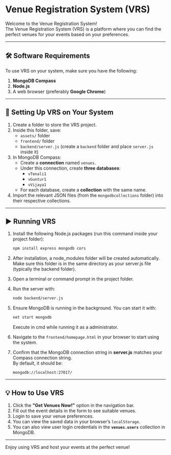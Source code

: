 # Venue Registration System (VRS)

Welcome to the Venue Registration System!  
The Venue Registration System (VRS) is a platform where you can find the perfect venues for your events based on your preferences.

---

## 🛠️ Software Requirements

To use VRS on your system, make sure you have the following:

1. **MongoDB Compass**
2. **Node.js**
3. A web browser (preferably **Google Chrome**)

---

## 📂 Setting Up VRS on Your System

1. Create a folder to store the VRS project.
2. Inside this folder, save:
   - `assets/` folder
   - `frontend/` folder
   - `backend/server.js` (create a `backend` folder and place `server.js` inside it)
3. In MongoDB Compass:
   - Create a **connection** named `venues`.
   - Under this connection, create **three databases**:
     - `vTenali1`
     - `vGuntur1`
     - `vVijaya1`
   - For each database, create a **collection** with the same name.
4. Import the relevant JSON files (from the `mongodbcollections` folder) into their respective collections.

---

## ▶️ Running VRS

1. Install the following Node.js packages (run this command inside your project folder):

   ```bash
   npm install express mongodb cors

2. After installation, a node_modules folder will be created automatically. Make sure this folder is in the same directory as your server.js file (typically the backend folder).
3. Open a terminal or command prompt in the project folder.
4. Run the server with:

   ```bash
   node backend/server.js
   ```

5. Ensure MongoDB is running in the background. You can start it with:

   ```bash
   net start mongodb
   ```
   Execute in cmd while running it as a administrator.

6. Navigate to the `frontend/homepage.html` in your browser to start using the system.
7. Confirm that the MongoDB connection string in **server.js** matches your Compass connection string.  
   By default, it should be:

   ```
   mongodb://localhost:27017/
   ```
      
---

## 💡 How to Use VRS

1. Click the **"Get Venues Now!"** option in the navigation bar.
2. Fill out the event details in the form to see suitable venues.
3. Login to save your venue preferences.
4. You can view the saved data in your browser’s `localStorage`.
5. You can also view user login credentials in the **`venues.users`** collection in MongoDB.

---

Enjoy using VRS and host your events at the perfect venue!
